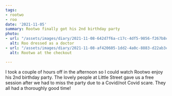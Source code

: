 ```yaml
---
tags:
- rootwo
- roo
date: '2021-11-05'
summary: Rootwo finally got his 2nd birthday party
photo:
- url: "/assets/images/diary/2021-11-08-642d7f6a-c17c-4df5-9856-f267b8cdf173.jpeg"
  alt: Roo dressed as a doctor
- url: "/assets/images/diary/2021-11-08-af420605-1dd2-4a0c-8883-d22ab3c4f01f.jpeg"
  alt: Rootwo at the checkout

---
```

I took a couple of hours off in the afternoon so I could watch Rootwo enjoy his 2nd birthday party. The lovely people at Little Street gave us a free session after we had to miss the party due to a Covid/not Covid scare. They all had a thoroughly good time!